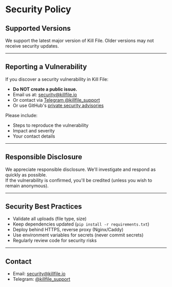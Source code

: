# Security Policy

## Supported Versions

We support the latest major version of Kill File. Older versions may not receive security updates.

---

## Reporting a Vulnerability

If you discover a security vulnerability in Kill File:

- **Do NOT create a public issue.**
- Email us at: [security@killfile.io](mailto:security@killfile.io)
- Or contact via [Telegram @killfile_support](https://t.me/killfile_support)
- Or use GitHub's [private security advisories](https://github.com/alltools-tech/killfile/security/advisories)

Please include:
- Steps to reproduce the vulnerability
- Impact and severity
- Your contact details

---

## Responsible Disclosure

We appreciate responsible disclosure. We'll investigate and respond as quickly as possible.  
If the vulnerability is confirmed, you'll be credited (unless you wish to remain anonymous).

---

## Security Best Practices

- Validate all uploads (file type, size)
- Keep dependencies updated (`pip install -r requirements.txt`)
- Deploy behind HTTPS, reverse proxy (Nginx/Caddy)
- Use environment variables for secrets (never commit secrets)
- Regularly review code for security risks

---

## Contact

- Email: [security@killfile.io](mailto:security@killfile.io)
- Telegram: [@killfile_support](https://t.me/killfile_support)
